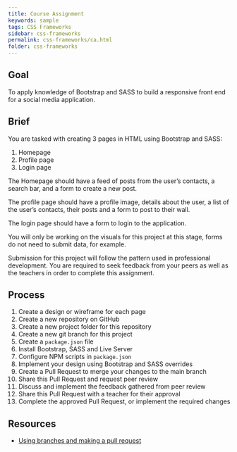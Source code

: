 ```yaml
---
title: Course Assignment
keywords: sample
tags: CSS Frameworks
sidebar: css-frameworks
permalink: css-frameworks/ca.html
folder: css-frameworks
---
```


## Goal

To apply knowledge of Bootstrap and SASS to build a responsive front end for a social media application.

## Brief

You are tasked with creating 3 pages in HTML using Bootstrap and SASS:

1. Homepage
2. Profile page
3. Login page

The Homepage should have a feed of posts from the user’s contacts, a search bar, and a form to create a new post.

The profile page should have a profile image, details about the user, a list of the user’s contacts, their posts and a form to post to their wall.

The login page should have a form to login to the application.

You will only be working on the visuals for this project at this stage, forms do not need to submit data, for example.

Submission for this project will follow the pattern used in professional development. You are required to seek feedback from your peers as well as the teachers in order to complete this assignment.

## Process

1. Create a design or wireframe for each page
2. Create a new repository on GitHub
3. Create a new project folder for this repository
4. Create a new git branch for this project
5. Create a `package.json` file
6. Install Bootstrap, SASS and Live Server
7. Configure NPM scripts in `package.json`
8. Implement your design using Bootstrap and SASS overrides
9. Create a Pull Request to merge your changes to the main branch
10. Share this Pull Request and request peer review
11. Discuss and implement the feedback gathered from peer review
12. Share this Pull Request with a teacher for their approval
13. Complete the approved Pull Request, or implement the required changes

## Resources

- [Using branches and making a pull request](https://vimeo.com/725676411/fabede2ebb)
